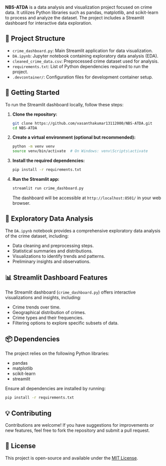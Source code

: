 **NBS-ATDA** is a data analysis and visualization project focused on crime data. It utilizes Python libraries such as pandas, matplotlib, and scikit-learn to process and analyze the dataset. The project includes a Streamlit dashboard for interactive data exploration.

## 📁 Project Structure

- `crime_dashboard.py`: Main Streamlit application for data visualization.
- `DA.ipynb`: Jupyter notebook containing exploratory data analysis (EDA).
- `cleaned_crime_data.csv`: Preprocessed crime dataset used for analysis.
- `requirements.txt`: List of Python dependencies required to run the project.
- `.devcontainer/`: Configuration files for development container setup.

## 🚀 Getting Started

To run the Streamlit dashboard locally, follow these steps:

1. **Clone the repository:**
   ```bash
   git clone https://github.com/vasanthakumar13112000/NBS-ATDA.git
   cd NBS-ATDA
   ```

2. **Create a virtual environment (optional but recommended):**
   ```bash
   python -m venv venv
   source venv/bin/activate  # On Windows: venv\Scripts\activate
   ```

3. **Install the required dependencies:**
   ```bash
   pip install -r requirements.txt
   ```

4. **Run the Streamlit app:**
   ```bash
   streamlit run crime_dashboard.py
   ```

   The dashboard will be accessible at `http://localhost:8501/` in your web browser.

## 🧪 Exploratory Data Analysis

The `DA.ipynb` notebook provides a comprehensive exploratory data analysis of the crime dataset, including:

- Data cleaning and preprocessing steps.
- Statistical summaries and distributions.
- Visualizations to identify trends and patterns.
- Preliminary insights and observations.

## 📊 Streamlit Dashboard Features

The Streamlit dashboard (`crime_dashboard.py`) offers interactive visualizations and insights, including:

- Crime trends over time.
- Geographical distribution of crimes.
- Crime types and their frequencies.
- Filtering options to explore specific subsets of data.

## 📦 Dependencies

The project relies on the following Python libraries:

- pandas
- matplotlib
- scikit-learn
- streamlit

Ensure all dependencies are installed by running:

```bash
pip install -r requirements.txt
```

## 💡 Contributing

Contributions are welcome! If you have suggestions for improvements or new features, feel free to fork the repository and submit a pull request.

## 📄 License

This project is open-source and available under the [MIT License](LICENSE).
